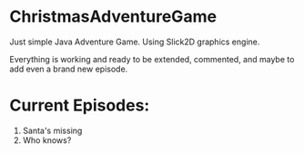 # ChristmasAdventureGame
Just simple Java Adventure Game.
Using Slick2D graphics engine.

Everything is working and ready to be extended, commented, and maybe to add even a brand new episode.

# Current Episodes:

1. Santa's missing
2. Who knows?
